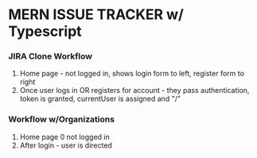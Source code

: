# MERN ISSUE TRACKER w/ Typescript




### JIRA Clone Workflow

1. Home page - not logged in, shows login form to left, register form to right
2. Once user logs in OR registers for account - they pass authentication, token is granted, currentUser is assigned and "/"


### Workflow w/Organizations

1. Home page 0 not logged in
2. After login - user is directed 